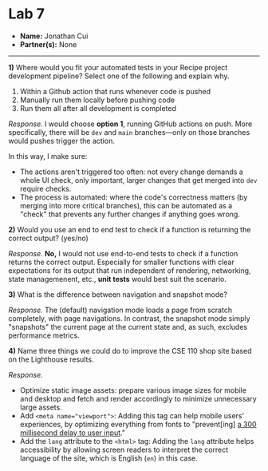 # Lab 7

- **Name:** Jonathan Cui
- **Partner(s):** None

---

**1)** Where would you fit your automated tests in your Recipe project development pipeline? Select one of the following and explain why.
  1. Within a Github action that runs whenever code is pushed 
  2. Manually run them locally before pushing code
  3. Run them all after all development is completed

*Response.* I would choose **option 1**, running GitHub actions on push. More specifically, there will be `dev` and `main` branches—only on those branches would pushes trigger the action. 

In this way, I make sure:
- The actions aren't triggered too often: not every change demands a whole UI check, only important, larger changes that get merged into `dev` require checks.
- The process is automated: where the code's correctness matters (by merging into more critical branches), this can be automated as a "check" that prevents any further changes if anything goes wrong.

**2)** Would you use an end to end test to check if a function is returning the correct output? (yes/no)

*Response.* **No,** I would not use end-to-end tests to check if a function returns the correct output. Especially for smaller functions with clear expectations for its output that run independent of rendering, networking, state managemenent, etc., **unit tests** would best suit the scenario.

**3)** What is the difference between navigation and snapshot mode?

*Response.* The (default) navigation mode loads a page from scratch completely, with page navigations. In contrast, the snapshot mode simply "snapshots" the current page at the current state and, as such, excludes performance metrics.

**4)** Name three things we could do to improve the CSE 110 shop site based on the Lighthouse results.

*Response.*
- Optimize static image assets: prepare various image sizes for mobile and desktop and fetch and render accordingly to minimize unnecessary large assets.
- Add `<meta name="viewport">`: Adding this tag can help mobile users' experiences, by optimizing everything from fonts to "prevent[ing] [a 300 millisecond delay to user input](https://developer.chrome.com/blog/300ms-tap-delay-gone-away/?utm_source=lighthouse&utm_medium=devtools)."
- Add the `lang` attribute to the `<html>` tag: Adding the `lang` attribute helps accessibility by allowing screen readers to interpret the correct language of the site, which is English (`en`) in this case.
